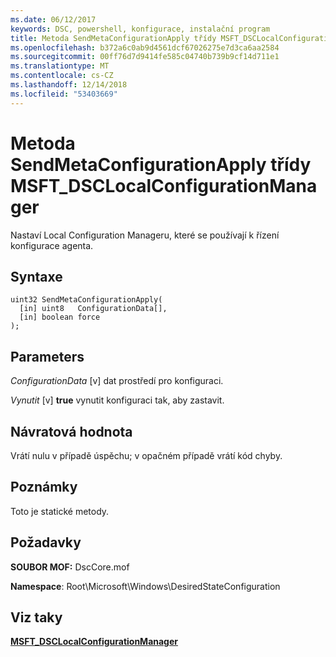 ```yaml
---
ms.date: 06/12/2017
keywords: DSC, powershell, konfigurace, instalační program
title: Metoda SendMetaConfigurationApply třídy MSFT_DSCLocalConfigurationManager
ms.openlocfilehash: b372a6c0ab9d4561dcf67026275e7d3ca6aa2584
ms.sourcegitcommit: 00ff76d7d9414fe585c04740b739b9cf14d711e1
ms.translationtype: MT
ms.contentlocale: cs-CZ
ms.lasthandoff: 12/14/2018
ms.locfileid: "53403669"
---
```

# <a name="sendmetaconfigurationapply-method-of-the-msftdsclocalconfigurationmanager-class"></a>Metoda SendMetaConfigurationApply třídy MSFT_DSCLocalConfigurationManager

Nastaví Local Configuration Manageru, které se používají k řízení konfigurace agenta.

## <a name="syntax"></a>Syntaxe

```mof
uint32 SendMetaConfigurationApply(
  [in] uint8   ConfigurationData[],
  [in] boolean force
);
```

## <a name="parameters"></a>Parameters

*ConfigurationData* \[v\] dat prostředí pro konfiguraci.

*Vynutit* \[v\] **true** vynutit konfiguraci tak, aby zastavit.

## <a name="return-value"></a>Návratová hodnota

Vrátí nulu v případě úspěchu; v opačném případě vrátí kód chyby.

## <a name="remarks"></a>Poznámky

Toto je statické metody.

## <a name="requirements"></a>Požadavky

**SOUBOR MOF:** DscCore.mof

**Namespace**: Root\Microsoft\Windows\DesiredStateConfiguration

## <a name="see-also"></a>Viz taky

[**MSFT_DSCLocalConfigurationManager**](msft-dsclocalconfigurationmanager.md)